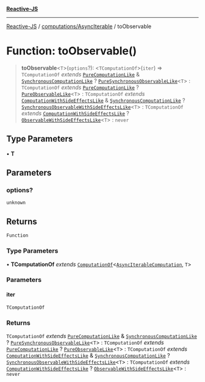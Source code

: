 [**Reactive-JS**](../../../README.md)

***

[Reactive-JS](../../../README.md) / [computations/AsyncIterable](../README.md) / toObservable

# Function: toObservable()

> **toObservable**\<`T`\>(`options`?): \<`TComputationOf`\>(`iter`) => `TComputationOf` *extends* [`PureComputationLike`](../../interfaces/PureComputationLike.md) & [`SynchronousComputationLike`](../../interfaces/SynchronousComputationLike.md) ? [`PureSynchronousObservableLike`](../../interfaces/PureSynchronousObservableLike.md)\<`T`\> : `TComputationOf` *extends* [`PureComputationLike`](../../interfaces/PureComputationLike.md) ? [`PureObservableLike`](../../interfaces/PureObservableLike.md)\<`T`\> : `TComputationOf` *extends* [`ComputationWithSideEffectsLike`](../../interfaces/ComputationWithSideEffectsLike.md) & [`SynchronousComputationLike`](../../interfaces/SynchronousComputationLike.md) ? [`SynchronousObservableWithSideEffectsLike`](../../interfaces/SynchronousObservableWithSideEffectsLike.md)\<`T`\> : `TComputationOf` *extends* [`ComputationWithSideEffectsLike`](../../interfaces/ComputationWithSideEffectsLike.md) ? [`ObservableWithSideEffectsLike`](../../interfaces/ObservableWithSideEffectsLike.md)\<`T`\> : `never`

## Type Parameters

• **T**

## Parameters

### options?

`unknown`

## Returns

`Function`

### Type Parameters

• **TComputationOf** *extends* [`ComputationOf`](../../type-aliases/ComputationOf.md)\<[`AsyncIterableComputation`](../interfaces/AsyncIterableComputation.md), `T`\>

### Parameters

#### iter

`TComputationOf`

### Returns

`TComputationOf` *extends* [`PureComputationLike`](../../interfaces/PureComputationLike.md) & [`SynchronousComputationLike`](../../interfaces/SynchronousComputationLike.md) ? [`PureSynchronousObservableLike`](../../interfaces/PureSynchronousObservableLike.md)\<`T`\> : `TComputationOf` *extends* [`PureComputationLike`](../../interfaces/PureComputationLike.md) ? [`PureObservableLike`](../../interfaces/PureObservableLike.md)\<`T`\> : `TComputationOf` *extends* [`ComputationWithSideEffectsLike`](../../interfaces/ComputationWithSideEffectsLike.md) & [`SynchronousComputationLike`](../../interfaces/SynchronousComputationLike.md) ? [`SynchronousObservableWithSideEffectsLike`](../../interfaces/SynchronousObservableWithSideEffectsLike.md)\<`T`\> : `TComputationOf` *extends* [`ComputationWithSideEffectsLike`](../../interfaces/ComputationWithSideEffectsLike.md) ? [`ObservableWithSideEffectsLike`](../../interfaces/ObservableWithSideEffectsLike.md)\<`T`\> : `never`

